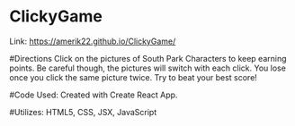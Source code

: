 # ClickyGame

Link: https://amerik22.github.io/ClickyGame/

#Directions 
Click on the pictures of South Park Characters to keep earning points. Be careful though, the pictures will switch with each click. You lose once you click the same picture twice. Try to beat your best score!

#Code Used:
Created with Create React App.

#Utilizes: HTML5, CSS, JSX, JavaScript
